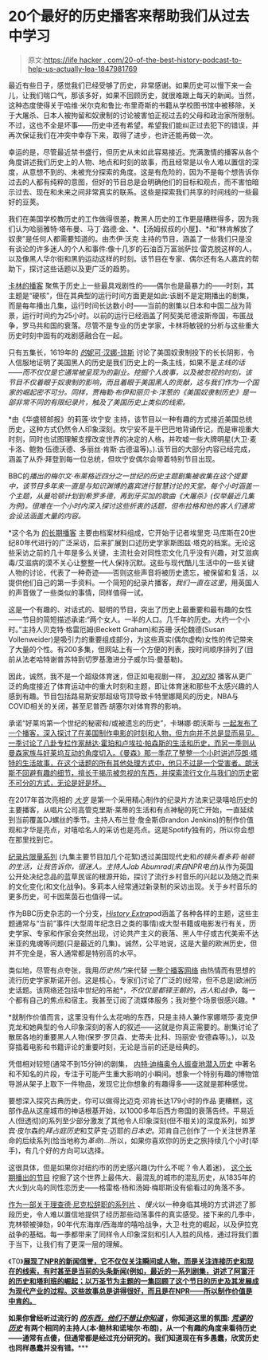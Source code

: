 # 20个最好的历史播客来帮助我们从过去中学习

> 原文:[https://life hacker . com/20-of-the-best-history-podcast-to-help-us-actually-lea-1847981769](https://lifehacker.com/20-of-the-best-history-podcasts-to-help-us-actually-lea-1847981769)

最近有些日子，感觉我们已经受够了历史，非常感谢。如果历史可以慢下来一会儿，让我们喘口气，那该多好，如果不回顾历史，就很难跟上每天的新闻。当然，这种态度使得关于哈维·米尔克和鲁比·布里奇斯的书籍从学校图书馆中被移除，关于大屠杀、日本人被拘留和奴隶制的讨论被害怕正视过去的父母和政治家所限制。不过，这也不全是坏事——历史中还有希望。希望我们能纠正过去犯下的错误，并再次保证我们在冲突中幸存下来，取得了进步，也许还能再做一次。

幸运的是，尽管最近禁书盛行，但历史从未如此容易接近。充满激情的播客从各个角度讲述我们历史上的人物、地点和时刻的故事，而且经常是以令人难以置信的深度，从意想不到的、未被充分探索的角度。这是有危险的，因为不是每个想告诉你过去的人都有纯粹的意图，但好的节目总是会明确他们的目标和观点，而不害怕暗示过去、现在和未来之间非常真实的联系。这些是探索我们共享的时间线的一些最好的豆荚。

我们在美国学校教历史的工作做得很差，教黑人历史的工作更是糟糕得多，因为我们认为哈丽雅特·塔布曼、马丁·路德·金、*、【汤姆叔叔的小屋】、*和“林肯解放了奴隶”是任何人都需要知道的。由杰伊·沃克 主持的节目，涵盖了一些我们只是没有谈论的许多迷人的个人和事件:像十几岁的石油百万富翁萨拉·雷克脱这样的人，以及像黑人华尔街和黑豹运动这样的时刻。该节目在专家、偶尔还有名人嘉宾的帮助下，探讨这些话题以及更广泛的趋势。 

[卡林的播客](https://www.dancarlin.com/hardcore-history-series/) 聚焦于历史上一些最具戏剧性的——偶尔也是最暴力的——时刻，其主题是“硬核”，但在其典型的运行时间方面更是如此:该剧不是定期播出的剧集，而是每年播出几集，运行时间长达数小时——当前的剧集以日本和中国二战为背景，运行时间约为25小时。以前的运行已经涵盖了阿契美尼德波斯帝国，布匿战争，罗马共和国的衰落。尽管不是专业的历史学家，卡林将敏锐的分析与这些重大历史时刻中固有的戏剧感融合在一起。

只有五集长，1619年的 [*的*妮可·汉娜-琼斯](https://www.nytimes.com/column/1619-project) 讨论了美国奴隶制投下的长长阴影，令人信服地证明了美国黑人的历史是我们历史上的一条主线，如果不是*主线的话——而不仅仅是它通常被呈现为的副业。挖掘个人故事，以及被忽视的时刻，该节目不仅着眼于奴隶制的影响，而且着眼于美国黑人的贡献，这与我们作为一个国家的崛起密不可分。同样，贾梅勒·布伊和丽贝卡·洋葱的《美国奴隶制历史》是一部非常不同的有限纪录片，触及了美国历史上类似的线索。* 

 *由《华盛顿邮报》的莉莲·坎宁安 主持，该节目以一种有趣的方式接近美国总统历史，这种方式仍然令人印象深刻。坎宁安不是干巴巴地背诵传记，而是审视重大时刻，同时也试图理解支撑改变世界的决定的人格，并吹嘘一些大牌明星(大卫·麦卡洛、鲍勃·伍德沃德、多丽丝·肯斯·古德温等)。).该节目的大部分内容已经完成，涵盖了从乔·拜登到每一位总统，但坎宁安偶尔会带着特别节目出现。

BBC的[](https://www.bbc.co.uk/programmes/b006qykl)*播出的梅尔文·布莱格近四分之一世纪的历史主题剧集被收集在这个提要中，该节目多年来一直是与知识渊博的嘉宾进行智慧讨论的天堂。每个小时涵盖一个主题，从曼哈顿计划到希罗多德，再到牙买加的歌曲《大屠杀》(仅举最近几集为例)。很难在一个小时内深入探讨这些折衷的话题，但布拉格和他的客人们通常会设法涵盖大量的内容。*

 *这个名为 [的长期播客](https://makinggayhistory.com/) 主要由档案材料组成，它开始于记者埃里克·马库斯在20世纪80年代进行的广泛采访，后来扩展到口述历史学家斯图兹·塔克的档案。无论这些采访之前的几十年是多么关键，主流社会对同性恋文化几乎没有兴趣，对艾滋病毒/艾滋病的漠不关心让整整一代人保持沉默。这些与现代酷儿生活中的一些关键人物的讨论，代表了一种奇迹——否则这些声音将被历史遗忘，被保留和复活，以提供他们自己的第一手资料。一个简短的纪录片播客，*我们一直在这里*，用英国人的声音做了一些类似的事情，同样值得一试。

这是一个有趣的、对话式的、聪明的节目，突出了历史上最重要和最有趣的女性——节目的简短描述承诺:“两个女人。一半的人口。几千年的历史。大约一个小时。”主持人贝克特·格雷厄姆(Beckett Graham)和苏珊·沃伦魏德(Susan Vollenweider)是吸引力的重要组成部分，为这些真实(偶尔虚构)女性的传记带来了大量的个性。有200多集，但网站上有一个方便的列表，按时间顺序排列了(目前从法老哈特谢普苏特到切罗基激进分子威尔玛·曼基勒)。

因此，诚然，我不是一个超级体育迷，但正如电视剧一样， [*30对30*](https://30for30podcasts.com/) 播客从更广泛的角度接近了体育运动中的重大时刻和主题，即让体育迷和那些不太感兴趣的人感到有趣。节目包括路易斯安那超级穹顶导致卡特里娜飓风的历史，NBA与COVID相关的关闭，甚至尼普西·胡塞尔对体育界的影响。

承诺“好莱坞第一个世纪的秘密和/或被遗忘的历史”，卡琳娜·朗沃斯与 [一起发布了一个播客，深入探讨了在美国制作电影的时刻和人物，但方向并不总是显而易见。一季讨论了八卦专栏作家赫达·霍珀和卢埃拉·帕森斯的生活和历史，而另一季则从曼森家族与好莱坞互动的角度切入。《曼森》那一季花了整整一个小时讲述莎朗·塔特的生活故事，在这个话题的所有其他处理方式中，他只不过是一个受害者。朗沃斯不回避有趣的细节，擅长于揭示被忽视的东西，并探索流行文化与我们的历史密不可分的方式，无论是好是坏。](http://www.youmustrememberthispodcast.com/)

在2017年首次亮相的 [*大亨*](https://gimletmedia.com/shows/mogul) 是第一个采用精心制作的纪录片方法来记录嘻哈历史的主要播客，从唱片公司高管克里斯·莱蒂的生活和有点神秘的死亡开始，一直延续到当前覆盖DJ螺丝的季节。主持人布兰登·詹金斯(Brandon Jenkins)的制作价值观和才华是亮点，对嘻哈名人的采访也是亮点。这是Spotify独有的，所以你会想在那里找到它。

[纪录片限量系列](https://www.npr.org/podcasts/765024913/dolly-parton-s-america) (九集主要节目加几个花絮)透过美国现代史和*的镜头看多莉·帕顿的生活，让我告诉你，*很迷人。主持人Jab Abumrad(来自NPR*电台*)从作为英国公开处决纪念品的蓝草民谣的根源开始，探讨了流行乡村音乐的兴起以及随之而来的文化变化(和文化战争)。多莉本人经常通过新录制的采访出现。关于乡村音乐的更多历史，可卡因莱茵石也值得一试。

作为BBC历史杂志的一个分支，[*History Extra*](https://www.historyextra.com/article-type/podcast/)pod涵盖了各种各样的主题，这些主题通常与“当前”事件(大型周年纪念日之类的事情)或大型书籍或电影发行有关，历史学家、专家和作家会突然出现，讨论共产主义的衰落、黑人牛仔或古代美索不达米亚的鬼魂等问题(只是最近的几集)。诚然，公平地说，这是大量的欧洲历史，但并不完全是，客人通常都是特别高的水平。

类似地，尽管有点夸张，我用*历史热门*来代替 [一整个播客网络](https://www.historyhit.com/podcasts/) 由热情而有思想的流行历史学家斯诺开创。这是核心，专家们讨论了广泛的(经常，但不总是)欧洲历史话题。该网络还包括中世纪的吊舱*，*不仅仅是都铎王朝的*，*古人*和*战争*，每一个都有自己的焦点和宿主。我甚至订阅了流媒体服务；我对整个场景很感兴趣。*

 *就制作价值而言，这里没有什么太花哨的东西，只是主持人兼作家娜塔莎·麦克伊克龙和她典型的令人印象深刻的客人的叙述——这就是你真正需要的。剧集讨论了散居各地的重要黑人人物(保罗·罗贝森、史蒂夫·比科、玛丽安·安德森等)。)，以及穿插着电影和书籍评论的重要时刻，无论是当前的还是经典的。

凭借相对较短(通常不到15分钟)的剧集， [内特·迪梅奥令人振奋地潜入历史](https://thememorypalace.us/) 中著名和不知名的片段，专注于可能产生重大影响的小瞬间。想象一个特别有趣的博物馆导游从架子上取下一件物品，发现它比你想象的有趣得多——这就是那种感觉。

要想深入探究古典历史，你可以做得比迈克·邓肯长达179小时的作品 更糟糕，这部作品从这座城市的神话根基开始，以1000多年后西方帝国的衰落告终。平易近人(但透彻)的系列至少部分激发了其他令人印象深刻(但不相关)的深度系列，如罗宾·皮尔森的*拜占庭历史*和艾萨克·迈耶的*日本史*。邓肯自己创作了一个关注世界革命的后续系列(恰当地称为*革命*)...所以，如果你喜欢你的历史之旅持续几个小时(举手)，有几个好的方向可以选择。

这很具体，但是如果你对纽约市的历史感兴趣(为什么不呢？令人着迷)， [这个长期播出的节目](https://www.boweryboyshistory.com/) 挖掘了这个世界上最伟大、最混乱的城市的混乱历史，从1835年的大火到火岛的同性恋历史——格雷格·杨和汤姆·梅耶斯没有偷看过的角落不多。

[作为一部关于理查德·尼克松辞职的系列片](https://slate.com/podcasts/slow-burn/s1/watergate) 、*慢火*以一种身临其境的方式讲述了那段历史，令人难以置信地提供了经历那些动荡事件的真实感受。接下来的几季中，克林顿被弹劾，90年代东海岸/西海岸的嘻哈战争，大卫·杜克的崛起，以及伊拉克战争的基础。每一季都带来了同样令人印象深刻和引人入胜的风格，通过将我们置于当下，让我们有了更深一层的理解。

《T0》[**展现了NPR的新闻信誉，它不仅仅关注瞬间或人物，而是关注连接历史和现在的线索，有时甚至是当前的头条新闻(例如，最近的一系列剧集，讲述了阿富汗的历史和塔利班的崛起；以万圣节为主题的一集回顾了这个节日的历史及其发展成为现代产业的过程。这些故事总是讲得很好，而且是在NPR——所以制作价值是中肯的。**](https://www.npr.org/podcasts/510333/throughline)

 **如果你曾经听过流行的 [*的东西，他们不想让你知道*](https://www.iheart.com/podcast/182-stuff-they-dont-want-you-t-26941221/) ，你知道这里的氛围: [*荒谬的历史*](https://www.iheart.com/podcast/105-ridiculous-history-28588696/) 有两个相同的主持人(本·鲍林和诺埃尔·布朗)，从一个有趣的角度来看待历史——通常有点傻，但通常都是经过充分研究的。我们知道现在有多愚蠢，欣赏历史也同样愚蠢并没有错。*****